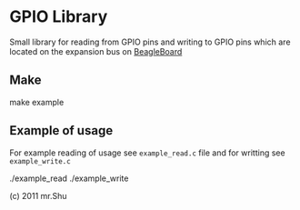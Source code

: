 GPIO Library
============

Small library for reading from GPIO pins and writing to GPIO pins which are located on the expansion bus
on [BeagleBoard](http://beagleboard.org)

Make
----------------

make example


Example of usage
----------------

For example reading of usage see `example_read.c` file and for writting see `example_write.c`

./example_read
./example_write



(c) 2011 mr.Shu
